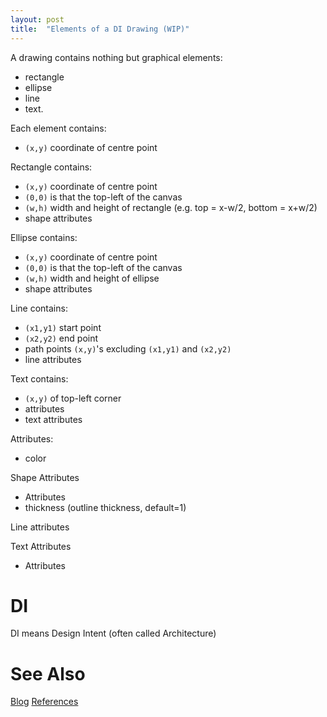 ```yaml
---
layout: post
title:  "Elements of a DI Drawing (WIP)"
---
```


A drawing contains nothing but graphical elements:

- rectangle
- ellipse
- line
- text.

Each element contains:
- `(x,y)` coordinate of centre point

Rectangle contains:
- `(x,y)` coordinate of centre point 
- `(0,0)` is that the top-left of the canvas
- `(w,h)` width and height of rectangle (e.g. top = x-w/2, bottom = x+w/2)
- shape attributes

Ellipse contains:
- `(x,y)` coordinate of centre point 
- `(0,0)` is that the top-left of the canvas
- `(w,h)` width and height of ellipse
- shape attributes

Line contains:
- `(x1,y1)` start point
- `(x2,y2)` end point
- path points `(x,y)`'s excluding `(x1,y1)` and `(x2,y2)`
- line attributes

Text contains:
- `(x,y)` of top-left corner
- attributes
- text attributes

Attributes:
- color

Shape Attributes
- Attributes
- thickness (outline thickness, default=1)

Line attributes

Text Attributes
- Attributes

# DI
DI means Design Intent (often called Architecture)

# See Also

[Blog](https://guitarvydas.github.io)
[References](https://guitarvydas.github.io/2021/01/14/References.html)

<script src="https://utteranc.es/client.js" 
        repo="guitarvydas/guitarvydas.github.io" 
        issue-term="pathname" 
        theme="github-light" 
        crossorigin="anonymous" 
        async> 
</script> 
